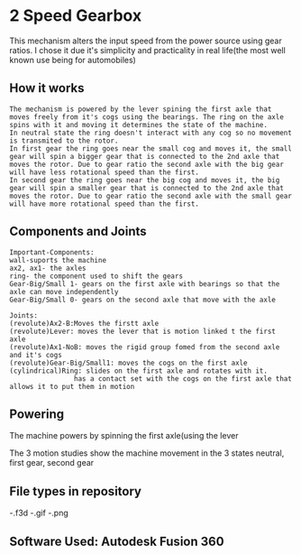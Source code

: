 # 2 Speed Gearbox

This mechanism alters the input speed from the power source using gear ratios.
I chose it due it's simplicity and practicality in real life(the most well known use being for automobiles)

## How it works

```
The mechanism is powered by the lever spining the first axle that moves freely from it's cogs using the bearings. The ring on the axle spins with it and moving it determines the state of the machine.
In neutral state the ring doesn't interact with any cog so no movement is transmited to the rotor. 
In first gear the ring goes near the small cog and moves it, the small gear will spin a bigger gear that is connected to the 2nd axle that moves the rotor. Due to gear ratio the second axle with the big gear will have less rotational speed than the first.
In second gear the ring goes near the big cog and moves it, the big gear will spin a smaller gear that is connected to the 2nd axle that moves the rotor. Due to gear ratio the second axle with the small gear will have more rotational speed than the first.
```
## Components and Joints

```
Important-Components:
wall-suports the machine
ax2, ax1- the axles
ring- the component used to shift the gears
Gear-Big/Small 1- gears on the first axle with bearings so that the axle can move independently
Gear-Big/Small 0- gears on the second axle that move with the axle

Joints:
(revolute)Ax2-B:Moves the firstt axle
(revolute)Lever: moves the lever that is motion linked t the first axle
(revolute)Ax1-NoB: moves the rigid group fomed from the second axle and it's cogs
(revolute)Gear-Big/Small1: moves the cogs on the first axle
(cylindrical)Ring: slides on the first axle and rotates with it. 
                has a contact set with the cogs on the first axle that allows it to put them in motion
```

## Powering
The machine powers by spinning the first axle(using the lever

The 3 motion studies show the machine movement in the 3 states neutral, first gear, second gear

## File types in repository
  -.f3d
  -.gif
  -.png
  
## Software Used: Autodesk Fusion 360
